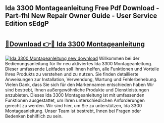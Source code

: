 ## Ida 3300 Montageanleitung Free Pdf Download - Part-fhl New Repair Owner Guide - User Service Edition sEdgP

# <h2><a href="http://df6chh7.blite.top/?on=Ida+3300+Montageanleitung">🔗Download 👉🔴 Ida 3300 Montageanleitung</a></h2>

[![Ida 3300 Montageanleitung new download](https://i.imgur.com/lujVjoI.png)](http://df6chh7.blite.top/?on=Ida+3300+Montageanleitung)
Willkommen bei der Bedienungsanleitung für Ihr neu aktiviertes Ida 3300 Montageanleitung. Dieser umfassende Leitfaden soll Ihnen helfen, alle Funktionen und Vorteile Ihres Produkts zu verstehen und zu nutzen. Sie finden detaillierte Anweisungen zur Installation, Verwendung, Wartung und Fehlerbehebung. Vielen Dank, dass Sie sich für den Markennamen entschieden haben Wir sind bestrebt, Ihnen außergewöhnliche Produkte und Dienstleistungen anzubieten. Dieses Ida 3300 Montageanleitung ist mit umfassenden Funktionen ausgestattet, um Ihren unterschiedlichen Anforderungen gerecht zu werden. Wir sind hier, um Sie zu unterstützen, Ida 3300 Montageanleitung. Unser Team ist bestrebt, Ihnen bei Fragen oder Bedenken behilflich zu sein.
